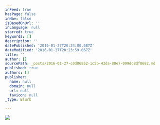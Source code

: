 ```yaml
---
inFeed: true
hasPage: false
inNav: false
isBasedOnUrl: ''
inLanguage: null
starred: true
keywords: []
description: ''
datePublished: '2016-01-27T20:24:00.687Z'
dateModified: '2016-01-27T20:23:59.067Z'
title: ''
author: []
sourcePath: _posts/2016-01-27-c0d86852-1c5b-43da-88e7-099dc8df8682.md
published: true
authors: []
publisher:
  name: null
  domain: null
  url: null
  favicon: null
_type: Blurb

---
```

![](https://the-grid-user-content.s3-us-west-2.amazonaws.com/51b776cc-ac91-477d-9205-be718b52a594.jpg)